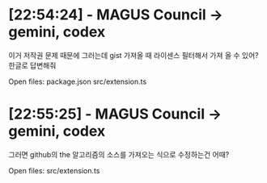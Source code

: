 
# [22:54:24] - MAGUS Council → gemini, codex

이거 저작권 문제 때문에 그러는데 gist 가져올 때 라이센스 필터해서 가져 올 수 있어?
한글로 답변해줘

Open files:
package.json
src/extension.ts

# [22:55:25] - MAGUS Council → gemini, codex

그러면 github의 the 알고리즘의 소스를 가져오는 식으로 수정하는건 어때?

Open files:
src/extension.ts
